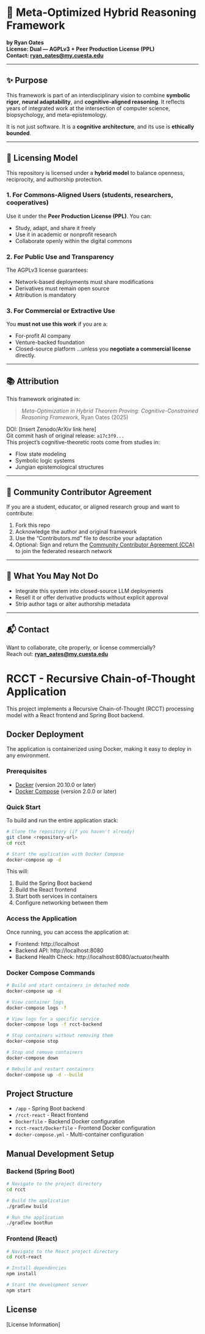 # 🧠 Meta-Optimized Hybrid Reasoning Framework  
**by Ryan Oates**  
**License: Dual — AGPLv3 + Peer Production License (PPL)**  
**Contact: ryan_oates@my.cuesta.edu**

---

## ✨ Purpose

This framework is part of an interdisciplinary vision to combine **symbolic rigor**, **neural adaptability**, and **cognitive-aligned reasoning**. It reflects years of integrated work at the intersection of computer science, biopsychology, and meta-epistemology.

It is not just software. It is a **cognitive architecture**, and its use is **ethically bounded**.

---

## 🔐 Licensing Model

This repository is licensed under a **hybrid model** to balance openness, reciprocity, and authorship protection.

### 1. For Commons-Aligned Users (students, researchers, cooperatives)
Use it under the **Peer Production License (PPL)**. You can:
- Study, adapt, and share it freely
- Use it in academic or nonprofit research
- Collaborate openly within the digital commons

### 2. For Public Use and Transparency
The AGPLv3 license guarantees:
- Network-based deployments must share modifications
- Derivatives must remain open source
- Attribution is mandatory

### 3. For Commercial or Extractive Use
You **must not use this work** if you are a:
- For-profit AI company
- Venture-backed foundation
- Closed-source platform
...unless you **negotiate a commercial license** directly.

---

## 📚 Attribution

This framework originated in:

> *Meta-Optimization in Hybrid Theorem Proving: Cognitive-Constrained Reasoning Framework*, Ryan Oates (2025)

DOI: [Insert Zenodo/ArXiv link here]  
Git commit hash of original release: `a17c3f9...`  
This project’s cognitive-theoretic roots come from studies in:
- Flow state modeling
- Symbolic logic systems
- Jungian epistemological structures

---

## 🤝 Community Contributor Agreement

If you are a student, educator, or aligned research group and want to contribute:
1. Fork this repo
2. Acknowledge the author and original framework
3. Use the “Contributors.md” file to describe your adaptation
4. Optional: Sign and return the [Community Contributor Agreement (CCA)](link) to join the federated research network

---

## 🚫 What You May Not Do

- Integrate this system into closed-source LLM deployments
- Resell it or offer derivative products without explicit approval
- Strip author tags or alter authorship metadata

---

## 📬 Contact

Want to collaborate, cite properly, or license commercially?  
Reach out: **ryan_oates@my.cuesta.edu**
# RCCT - Recursive Chain-of-Thought Application

This project implements a Recursive Chain-of-Thought (RCCT) processing model with a React frontend and Spring Boot backend.

## Docker Deployment

The application is containerized using Docker, making it easy to deploy in any environment.

### Prerequisites

- [Docker](https://www.docker.com/get-started) (version 20.10.0 or later)
- [Docker Compose](https://docs.docker.com/compose/install/) (version 2.0.0 or later)

### Quick Start

To build and run the entire application stack:

```bash
# Clone the repository (if you haven't already)
git clone <repository-url>
cd rcct

# Start the application with Docker Compose
docker-compose up -d
```

This will:
1. Build the Spring Boot backend
2. Build the React frontend
3. Start both services in containers
4. Configure networking between them

### Access the Application

Once running, you can access the application at:

- Frontend: http://localhost
- Backend API: http://localhost:8080
- Backend Health Check: http://localhost:8080/actuator/health

### Docker Compose Commands

```bash
# Build and start containers in detached mode
docker-compose up -d

# View container logs
docker-compose logs -f

# View logs for a specific service
docker-compose logs -f rcct-backend

# Stop containers without removing them
docker-compose stop

# Stop and remove containers
docker-compose down

# Rebuild and restart containers
docker-compose up -d --build
```

## Project Structure

- `/app` - Spring Boot backend
- `/rcct-react` - React frontend
- `Dockerfile` - Backend Docker configuration
- `rcct-react/Dockerfile` - Frontend Docker configuration
- `docker-compose.yml` - Multi-container configuration

## Manual Development Setup

### Backend (Spring Boot)

```bash
# Navigate to the project directory
cd rcct

# Build the application
./gradlew build

# Run the application
./gradlew bootRun
```

### Frontend (React)

```bash
# Navigate to the React project directory
cd rcct-react

# Install dependencies
npm install

# Start the development server
npm start
```

## License

[License Information]